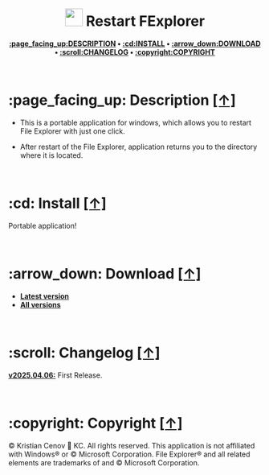 <h1 align="center"><img src="https://raw.githubusercontent.com/kcenow/restart-fexplorer/main/icon.ico" width="35px" height="35px"> Restart FExplorer</h1>
<p align="center"><b><a href="#page_facing_up-description-">:page_facing_up:DESCRIPTION</a> • <a href="#cd-install-">:cd:INSTALL</a> • <a href="#arrow_down-download-">:arrow_down:DOWNLOAD</a> • <a href="#scroll-changelog-">:scroll:CHANGELOG</a> • <a href="#copyright-copyright-">:copyright:COPYRIGHT</a></b></p>

<br />

<h1>:page_facing_up: Description <a href="#-restart-fexplorer" title="Go to Navigation">[↑]</a></h1>

* This is a portable application for windows, which allows you to restart File Explorer with just one click.

* After restart of the File Explorer, application returns you to the directory where it is located.

<br />

<h1>:cd: Install <a href="#-restart-fexplorer" title="Go to Navigation">[↑]</a></h1>

Portable application!

<br />

<h1>:arrow_down: Download <a href="#-restart-fexplorer" title="Go to Navigation">[↑]</a></h1>

* <b>[Latest version](https://github.com/kcenow/restart-fexplorer/releases/tag/v2025.04.06 "Latest version")</b>
* <b>[All versions](https://github.com/kcenow/restart-fexplorer/releases "All versions")</b>

<br />

<h1>:scroll: Changelog <a href="#-restart-fexplorer" title="Go to Navigation">[↑]</a></h1>

<b>[v2025.04.06:](https://github.com/kcenow/restart-fexplorer/releases/tag/v2025.04.06 "Latest version")</b>	First Release.

<br />

<h1>:copyright: Copyright <a href="#-restart-fexplorer" title="Go to Navigation">[↑]</a></h1>
© Kristian Cenov &#128640; KC. All rights reserved. This application is not affiliated with Windows® or © Microsoft Corporation. File Explorer® and all related elements are trademarks of and © Microsoft Corporation.
